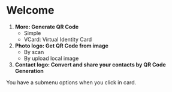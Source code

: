 # Welcome

1. **More: Generate QR Code**
   - Simple
   - VCard: Virtual Identity Card
2. **Photo logo: Get QR Code from image**
   - By scan
   - By upload local image
3. **Contact logo: Convert and share your contacts by QR Code Generation**

You have a submenu options when you click in card.